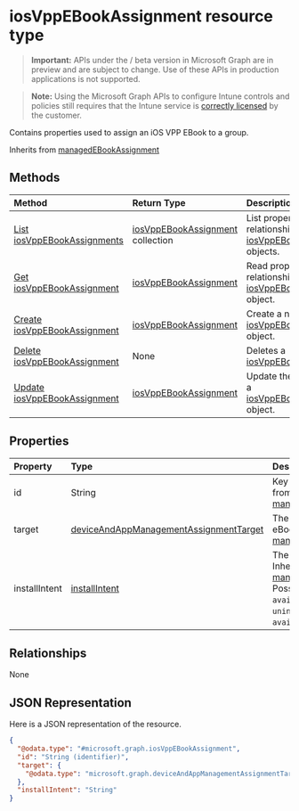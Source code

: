 ﻿# iosVppEBookAssignment resource type

> **Important:** APIs under the / beta version in Microsoft Graph are in preview and are subject to change. Use of these APIs in production applications is not supported.

> **Note:** Using the Microsoft Graph APIs to configure Intune controls and policies still requires that the Intune service is [correctly licensed](https://go.microsoft.com/fwlink/?linkid=839381) by the customer.

Contains properties used to assign an iOS VPP EBook to a group.

Inherits from [managedEBookAssignment](../resources/intune_books_managedebookassignment.md)

## Methods
|Method|Return Type|Description|
|:---|:---|:---|
|[List iosVppEBookAssignments](../api/intune_books_iosvppebookassignment_list.md)|[iosVppEBookAssignment](../resources/intune_books_iosvppebookassignment.md) collection|List properties and relationships of the [iosVppEBookAssignment](../resources/intune_books_iosvppebookassignment.md) objects.|
|[Get iosVppEBookAssignment](../api/intune_books_iosvppebookassignment_get.md)|[iosVppEBookAssignment](../resources/intune_books_iosvppebookassignment.md)|Read properties and relationships of the [iosVppEBookAssignment](../resources/intune_books_iosvppebookassignment.md) object.|
|[Create iosVppEBookAssignment](../api/intune_books_iosvppebookassignment_create.md)|[iosVppEBookAssignment](../resources/intune_books_iosvppebookassignment.md)|Create a new [iosVppEBookAssignment](../resources/intune_books_iosvppebookassignment.md) object.|
|[Delete iosVppEBookAssignment](../api/intune_books_iosvppebookassignment_delete.md)|None|Deletes a [iosVppEBookAssignment](../resources/intune_books_iosvppebookassignment.md).|
|[Update iosVppEBookAssignment](../api/intune_books_iosvppebookassignment_update.md)|[iosVppEBookAssignment](../resources/intune_books_iosvppebookassignment.md)|Update the properties of a [iosVppEBookAssignment](../resources/intune_books_iosvppebookassignment.md) object.|

## Properties
|Property|Type|Description|
|:---|:---|:---|
|id|String|Key of the entity. Inherited from [managedEBookAssignment](../resources/intune_books_managedebookassignment.md)|
|target|[deviceAndAppManagementAssignmentTarget](../resources/intune_shared_deviceandappmanagementassignmenttarget.md)|The assignment target for eBook. Inherited from [managedEBookAssignment](../resources/intune_books_managedebookassignment.md)|
|installIntent|[installIntent](../resources/intune_shared_installintent.md)|The install intent for eBook. Inherited from [managedEBookAssignment](../resources/intune_books_managedebookassignment.md). Possible values are: `available`, `required`, `uninstall`, `availableWithoutEnrollment`.|

## Relationships
None
## JSON Representation
Here is a JSON representation of the resource.
<!-- {
  "blockType": "resource",
  "keyProperty": "id",
  "@odata.type": "microsoft.graph.iosVppEBookAssignment"
}
-->
``` json
{
  "@odata.type": "#microsoft.graph.iosVppEBookAssignment",
  "id": "String (identifier)",
  "target": {
    "@odata.type": "microsoft.graph.deviceAndAppManagementAssignmentTarget"
  },
  "installIntent": "String"
}
```






